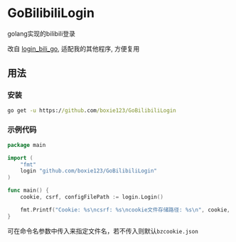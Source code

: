# GoBilibiliLogin
 golang实现的bilibili登录

 改自 [login_bili_go](https://github.com/XiaoMiku01/login_bili_go), 适配我的其他程序, 方便复用

## 用法
### 安装
```cmd
go get -u https://github.com/boxie123/GoBilibiliLogin
```

### 示例代码

```go
package main

import (
	"fmt"
	login "github.com/boxie123/GoBilibiliLogin"
)

func main() {
	cookie, csrf, configFilePath := login.Login()

	fmt.Printf("Cookie: %s\ncsrf: %s\ncookie文件存储路径: %s\n", cookie, csrf, configFilePath)
}
```
可在命令名参数中传入来指定文件名，若不传入则默认`bzcookie.json`